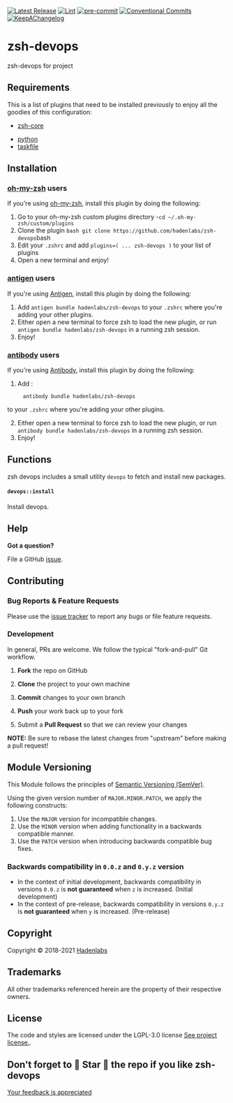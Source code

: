  <!-- Space: ZshDevOps -->
<!-- Title: Project -->

<!--


  ** DO NOT EDIT THIS FILE
  **
  ** 1) Make all changes to `provision/generator/README.yaml`
  ** 2) Run`task readme` to rebuild this file.
  **
  ** (We maintain HUNDREDS of open source projects. This is how we maintain our sanity.)
  **


  -->

[![Latest Release](https://img.shields.io/github/release/hadenlabs/zsh-devops)](https://github.com/hadenlabs/zsh-devops/releases) [![Lint](https://img.shields.io/github/workflow/status/hadenlabs/zsh-devops/lint-code)](https://github.com/hadenlabs/zsh-devops/actions?workflow=lint-code) [![pre-commit](https://img.shields.io/badge/pre--commit-enabled-brightgreen?logo=pre-commit&logoColor=white)](https://github.com/pre-commit/pre-commit) [![Conventional Commits](https://img.shields.io/badge/Conventional%20Commits-1.0.0-yellow)](https://conventionalcommits.org) [![KeepAChangelog](https://img.shields.io/badge/Keep%20A%20Changelog-1.0.0-%23E05735)](https://keepachangelog.com)

# zsh-devops

zsh-devops for project

## Requirements

This is a list of plugins that need to be installed previously to enjoy all the goodies of this configuration:

- [zsh-core](https://github.com/hadenlabs/zsh-core)

* [python](https://www.python.org)
* [taskfile](https://github.com/go-task/task)

## Installation

<!-- Space: ZshDevOps -->
<!-- Parent: Project -->
<!-- Title: Project Installation Oh-My-Zsh -->

<!-- Label: ZshDevOps -->
<!-- Label: Project -->
<!-- Label: Installation -->
<!-- Label: Oh-My-Zsh -->
<!-- Include: docs/disclaimer.md -->
<!-- Include: ac:toc -->

### [oh-my-zsh](https://github.com/robbyrussell/oh-my-zsh) users

If you're using [oh-my-zsh](https://github.com/robbyrussell/oh-my-zsh), install this plugin by doing the following:

1.  Go to your oh-my-zsh custom plugins directory -`cd ~/.oh-my-zsh/custom/plugins`
2.  Clone the plugin `bash git clone https://github.com/hadenlabs/zsh-devops`bash
3.  Edit your `.zshrc` and add `plugins=( ... zsh-devops )` to your list of plugins
4.  Open a new terminal and enjoy!
    <!-- Space: ZshDevOps -->
    <!-- Parent: Project -->
    <!-- Title: Project Installation Antigen -->

<!-- Label: ZshDevOps -->
<!-- Label: Project -->
<!-- Label: Installation -->
<!-- Label: Antigen -->
<!-- Include: docs/disclaimer.md -->
<!-- Include: ac:toc -->

### [antigen](https://github.com/zsh-users/antigen) users

If you're using [Antigen](https://github.com/zsh-users/antigen), install this plugin by doing the following:

1.  Add `antigen bundle hadenlabs/zsh-devops` to your `.zshrc` where you're adding your other plugins.
2.  Either open a new terminal to force zsh to load the new plugin, or run `antigen bundle hadenlabs/zsh-devops` in a running zsh session.
3.  Enjoy!
    <!-- Space: ZshDevOps -->
    <!-- Parent: Project -->
    <!-- Title: Project Installation Antibody -->

<!-- Label: ZshDevOps -->
<!-- Label: Project -->
<!-- Label: Installation -->
<!-- Include: docs/disclaimer.md -->
<!-- Include: ac:toc -->

### [antibody](https://github.com/getantibody/antibody) users

If you're using [Antibody](https://github.com/getantibody/antibody), install this plugin by doing the following:

1.  Add :

```{.sourceCode .bash}
     antibody bundle hadenlabs/zsh-devops
```

to your `.zshrc` where you're adding your other plugins.

2.  Either open a new terminal to force zsh to load the new plugin, or run `antibody bundle hadenlabs/zsh-devops` in a running zsh session.
3.  Enjoy!

 <!-- Space: ZshDevOps -->
<!-- Parent: Project -->
<!-- Title: Functions -->

<!-- Label: Functions -->
<!-- Include: docs/disclaimer.md -->
<!-- Include: ac:toc -->

## Functions

zsh devops includes a small utility `devops` to fetch and install new packages.

#### `devops::install`

Install devops.

## Help

**Got a question?**

File a GitHub [issue](https://github.com/hadenlabs/zsh-devops/issues).

## Contributing

### Bug Reports & Feature Requests

Please use the [issue tracker](https://github.com/hadenlabs/zsh-devops/issues) to report any bugs or file feature requests.

### Development

In general, PRs are welcome. We follow the typical "fork-and-pull" Git workflow.

1.  **Fork** the repo on GitHub
2.  **Clone** the project to your own machine
3.  **Commit** changes to your own branch
4.  **Push** your work back up to your fork

5.  Submit a **Pull Request** so that we can review your changes

**NOTE:** Be sure to rebase the latest changes from "upstream" before making a pull request!

## Module Versioning

This Module follows the principles of [Semantic Versioning (SemVer)](https://semver.org/).

Using the given version number of `MAJOR.MINOR.PATCH`, we apply the following constructs:

1. Use the `MAJOR` version for incompatible changes.
1. Use the `MINOR` version when adding functionality in a backwards compatible manner.
1. Use the `PATCH` version when introducing backwards compatible bug fixes.

### Backwards compatibility in `0.0.z` and `0.y.z` version

- In the context of initial development, backwards compatibility in versions `0.0.z` is **not guaranteed** when `z` is increased. (Initial development)
- In the context of pre-release, backwards compatibility in versions `0.y.z` is **not guaranteed** when `y` is increased. (Pre-release)

## Copyright

Copyright © 2018-2021 [Hadenlabs](https://hadenlabs.com)

## Trademarks

All other trademarks referenced herein are the property of their respective owners.

## License

The code and styles are licensed under the LGPL-3.0 license [See project license.](LICENSE).

## Don't forget to 🌟 Star 🌟 the repo if you like zsh-devops

[Your feedback is appreciated](https://github.com/hadenlabs/zsh-devops/issues)
